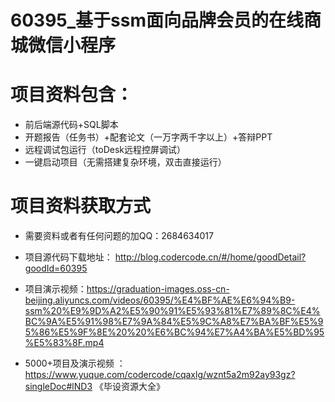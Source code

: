 #   60395_基于ssm面向品牌会员的在线商城微信小程序

#   项目资料包含：
*    前后端源代码+SQL脚本
*    开题报告（任务书）+配套论文（一万字两千字以上）+答辩PPT
*   远程调试包运行（toDesk远程控屏调试）
*   一键启动项目（无需搭建复杂环境，双击直接运行）


#   项目资料获取方式
*   需要资料或者有任何问题的加QQ：2684634017

*   项目源代码下载地址： http://blog.codercode.cn/#/home/goodDetail?goodId=60395
*   项目演示视频：https://graduation-images.oss-cn-beijing.aliyuncs.com/videos/60395/%E4%BF%AE%E6%94%B9-ssm%20%E9%9D%A2%E5%90%91%E5%93%81%E7%89%8C%E4%BC%9A%E5%91%98%E7%9A%84%E5%9C%A8%E7%BA%BF%E5%95%86%E5%9F%8E%20%20%E6%BC%94%E7%A4%BA%E5%BD%95%E5%83%8F.mp4

*  5000+项目及演示视频 ：https://www.yuque.com/codercode/cqaxlg/wznt5a2m92ay93gz?singleDoc#lND3 《毕设资源大全》
